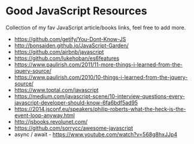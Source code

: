 # Good JavaScript Resources

Collection of my fav JavaScript article/books links, feel free to add more.

* https://github.com/getify/You-Dont-Know-JS
* http://bonsaiden.github.io/JavaScript-Garden/
* https://github.com/airbnb/javascript
* https://github.com/lukehoban/es6features
* https://www.paulirish.com/2011/11-more-things-i-learned-from-the-jquery-source/
* https://www.paulirish.com/2010/10-things-i-learned-from-the-jquery-source/
* https://www.toptal.com/javascript
* https://medium.com/javascript-scene/10-interview-questions-every-javascript-developer-should-know-6fa6bdf5ad95
* https://2014.jsconf.eu/speakers/philip-roberts-what-the-heck-is-the-event-loop-anyway.html
* http://jsbooks.revolunet.com/
* https://github.com/sorrycc/awesome-javascript
* async / await - https://www.youtube.com/watch?v=568g8hxJJp4
